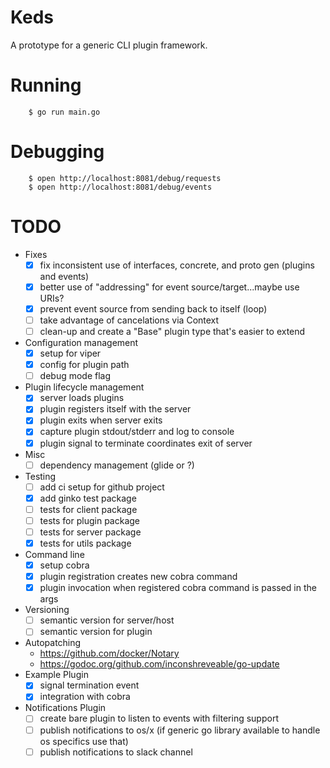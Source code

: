 # Keds

A prototype for a generic CLI plugin framework.

# Running

		$ go run main.go

# Debugging

		$ open http://localhost:8081/debug/requests
		$ open http://localhost:8081/debug/events

# TODO

- Fixes
	- [x] fix inconsistent use of interfaces, concrete, and proto gen (plugins and events)
	- [x] better use of "addressing" for event source/target...maybe use URIs?
	- [x] prevent event source from sending back to itself (loop)
	- [ ] take advantage of cancelations via Context
	- [ ] clean-up and create a "Base" plugin type that's easier to extend
- Configuration management
	- [x] setup for viper
	- [x] config for plugin path
	- [ ] debug mode flag
- Plugin lifecycle management
	- [x] server loads plugins
	- [x] plugin registers itself with the server
	- [x] plugin exits when server exits
	- [x] capture plugin stdout/stderr and log to console
	- [x] plugin signal to terminate coordinates exit of server
- Misc
	- [ ] dependency management (glide or ?)
- Testing
	- [ ] add ci setup for github project
	- [x] add ginko test package
	- [ ] tests for client package
	- [ ] tests for plugin package
	- [ ] tests for server package
	- [x] tests for utils package
- Command line
	- [x] setup cobra
	- [x] plugin registration creates new cobra command
	- [x] plugin invocation when registered cobra command is passed in the args
- Versioning
	- [ ] semantic version for server/host
	- [ ] semantic version for plugin
- Autopatching
	- https://github.com/docker/Notary
	- https://godoc.org/github.com/inconshreveable/go-update
- Example Plugin
	- [x] signal termination event
	- [x] integration with cobra
- Notifications Plugin
	- [ ] create bare plugin to listen to events with filtering support
	- [ ] publish notifications to os/x (if generic go library available to handle os specifics use that)
	- [ ] publish notifications to slack channel
